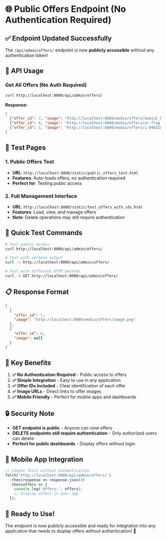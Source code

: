 # 🌐 Public Offers Endpoint (No Authentication Required)

## ✅ **Endpoint Updated Successfully**

The `/api/admin/offers/` endpoint is now **publicly accessible** without any authentication token!

## 🔧 **API Usage**

### **Get All Offers (No Auth Required)**
```bash
curl http://localhost:8000/api/admin/offers/
```

**Response:**
```json
[
  {"offer_id": 7, "image": "http://localhost:8000/media/offers/Gemini_Generated_Image_nb9zdhnb9zdhnb9z.png"},
  {"offer_id": 6, "image": "http://localhost:8000/media/offers/ar-flag.webp"},
  {"offer_id": 1, "image": "http://localhost:8000/media/offers/1-04021da5.png"}
]
```

## 📱 **Test Pages**

### **1. Public Offers Test**
- **URL**: `http://localhost:8000/static/public_offers_test.html`
- **Features**: Auto-loads offers, no authentication required
- **Perfect for**: Testing public access

### **2. Full Management Interface**
- **URL**: `http://localhost:8000/static/test_offers_with_ids.html`
- **Features**: Load, view, and manage offers
- **Note**: Delete operations may still require authentication

## 🚀 **Quick Test Commands**

```bash
# Test public access
curl http://localhost:8000/api/admin/offers/

# Test with verbose output
curl -v http://localhost:8000/api/admin/offers/

# Test with different HTTP methods
curl -X GET http://localhost:8000/api/admin/offers/
```

## 📋 **Response Format**

```json
[
  {
    "offer_id": 7,
    "image": "http://localhost:8000/media/offers/image.png"
  },
  {
    "offer_id": 6,
    "image": null
  }
]
```

## 🎯 **Key Benefits**

1. **✅ No Authentication Required** - Public access to offers
2. **✅ Simple Integration** - Easy to use in any application
3. **✅ Offer IDs Included** - Clear identification of each offer
4. **✅ Image URLs** - Direct links to offer images
5. **✅ Mobile Friendly** - Perfect for mobile apps and dashboards

## 🔒 **Security Note**

- **GET endpoint is public** - Anyone can view offers
- **DELETE endpoints still require authentication** - Only authorized users can delete
- **Perfect for public dashboards** - Display offers without login

## 📱 **Mobile App Integration**

```javascript
// Simple fetch without authentication
fetch('http://localhost:8000/api/admin/offers/')
  .then(response => response.json())
  .then(offers => {
    console.log('Offers:', offers);
    // Display offers in your app
  });
```

## 🎉 **Ready to Use!**

The endpoint is now publicly accessible and ready for integration into any application that needs to display offers without authentication! 🚀

